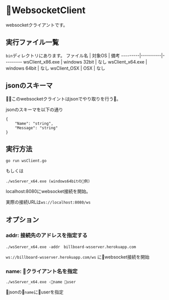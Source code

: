 # WebsocketClient

websocketクライアントです。

## 実行ファイル一覧
`bin`ディレクトリにあります。
 ファイル名 | 対象OS | 備考
---------|----------|---------
 wsClient_x86.exe | windows 32bit | なし
 wsClient_x64.exe | windows 64bit | なし
 wsClient_OSX | OSX | なし

## jsonのスキーマ
このwebsocketクライントはjsonでやり取りを行う。

jsonのスキーマを以下の通り
```
{
    "Name": "string",
    "Message": "string"
}
```

## 実行方法
```
go run wsClient.go
```

もしくは

``` 
./wsServer_x64.exe (windows64bitの例)
```

localhost:8080にwebsocket接続を開始。

実際の接続URLは`ws://localhost:8080/ws`

## オプション

### addr: 接続先のアドレスを指定する

```
./wsServer_x64.exe -addr　billboard-wsserver.herokuapp.com
```

`ws://billboard-wsserver.herokuapp.com/ws` にwebsocket接続を開始

### name: クライアント名を指定

```
./wsServer_x64.exe -name user
```

jsonの`name`にuserを指定
